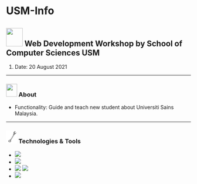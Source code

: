 # USM-Info


## <img src="https://c.tenor.com/YnKbB-1kixMAAAAi/smartparcel-empty-box.gif" width="45px" height="50px"> Web Development Workshop by School of Computer Sciences USM
1. Date: 20 August 2021
---


### <img src="https://c.tenor.com/ubvX6P6dkhUAAAAi/question-mark.gif" width="30px" height="35px"> About
- Functionality: Guide and teach new student about Universiti Sains Malaysia.
---


### <img src="https://raw.githubusercontent.com/farisfs73x/farisfs73x/main/assets/tool.gif" width="30px" height="35px"> Technologies & Tools
- ![](https://img.shields.io/badge/OS-Windows-informational?style=flat&logo=windows&logoColor=white&color=58a6ff)
- ![](https://img.shields.io/badge/IDE-VSCode-informational?style=flat&logo=visualstudiocode&logoColor=white&color=58a6ff)
- ![](https://img.shields.io/badge/Code-HTML-informational?style=flat&logo=html5&logoColor=white&color=58a6ff)
![](https://img.shields.io/badge/Code-CSS-informational?style=flat&logo=css3&logoColor=white&color=58a6ff)
- ![](https://img.shields.io/badge/Framework-MaterializeCSS-informational?style=flat&logo=materializecss&logoColor=white&color=58a6ff)
